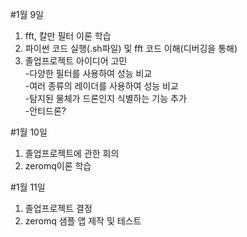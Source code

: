 #1월 9일  
1. fft, 칼만 필터 이론 학습  
2. 파이썬 코드 실행(.sh파일) 및 fft 코드 이해(디버깅을 통해)  
3. 졸업프로젝트 아이디어 고민  
-다양한 필터를 사용하여 성능 비교  
-여러 종류의 레이더를 사용하여 성능 비교  
-탐지된 물체가 드론인지 식별하는 기능 추가  
-안티드론?  

#1월 10일
1. 졸업프로젝트에 관한 회의
2. zeromq이론 학습

#1월 11일
1. 졸업프로젝트 결정
2. zeromq 샘플 앱 제작 및 테스트
